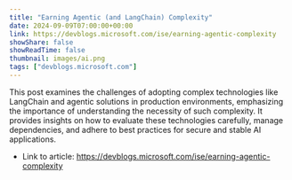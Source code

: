 ```yaml
---
title: "Earning Agentic (and LangChain) Complexity"
date: 2024-09-09T07:00:00+00:00
link: https://devblogs.microsoft.com/ise/earning-agentic-complexity
showShare: false
showReadTime: false
thumbnail: images/ai.png
tags: ["devblogs.microsoft.com"]
---
```

This post examines the challenges of adopting complex technologies like LangChain and agentic solutions in production environments, emphasizing the importance of understanding the necessity of such complexity. It provides insights on how to evaluate these technologies carefully, manage dependencies, and adhere to best practices for secure and stable AI applications.

- Link to article: https://devblogs.microsoft.com/ise/earning-agentic-complexity